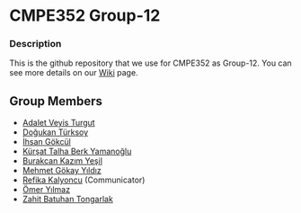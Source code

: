 # CMPE352 Group-12
### Description

This is the github repository that we use for CMPE352 as Group-12. You can see more details on our [Wiki](https://github.com/bounswe/2021SpringGroup12/wiki) page.

## Group Members
* [Adalet Veyis Turgut](https://github.com/bounswe/2021SpringGroup12/wiki/Adalet-Veyis-Turgut)
* [Doğukan Türksoy](https://github.com/bounswe/2021SpringGroup12/wiki/Doğukan-Türksoy)
* [İhsan Gökcül](https://github.com/bounswe/2021SpringGroup12/wiki/%C4%B0hsan-G%C3%B6kc%C3%BCl)
* [Kürşat Talha Berk Yamanoğlu](https://github.com/bounswe/2021SpringGroup12/wiki/K%C3%BCr%C5%9Fat-Talha-Berk-Yamano%C4%9Flu)
* [Burakcan Kazım Yeşil](https://github.com/bounswe/2021SpringGroup12/wiki/Burakcan-Kazım-Yeşil)
* [Mehmet Gökay Yıldız](https://github.com/bounswe/2021SpringGroup12/wiki/Mehmet-G%C3%B6kay-Y%C4%B1ld%C4%B1z)
* [Refika Kalyoncu](https://github.com/bounswe/2021SpringGroup12/wiki/Refika-Kalyoncu) (Communicator)
* [Ömer Yılmaz](https://github.com/bounswe/2021SpringGroup12/wiki/%C3%96mer-Y%C4%B1lmaz)
* [Zahit Batuhan Tongarlak](https://github.com/bounswe/2021SpringGroup12/wiki/Batuhan-Tongarlak)
